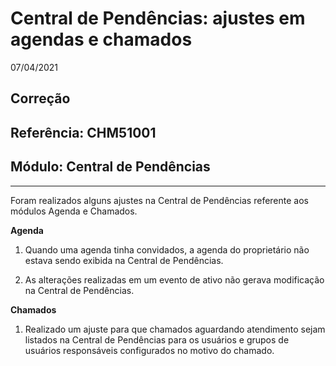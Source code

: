 # Central de Pendências: ajustes em agendas e chamados
07/04/2021
## Correção
## Referência: CHM51001
## Módulo: Central de Pendências
***

Foram realizados alguns ajustes na Central de Pendências referente aos módulos Agenda e Chamados.

**Agenda**

1. Quando uma agenda tinha convidados, a agenda do proprietário não estava sendo exibida na Central de Pendências.

2. As alterações realizadas em um evento de ativo não gerava modificação na Central de Pendências.

**Chamados**

1. Realizado um ajuste para que chamados aguardando atendimento sejam listados na Central de Pendências para os usuários e grupos de usuários responsáveis configurados no motivo do chamado.
